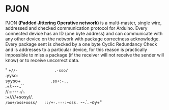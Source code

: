 PJON 
====

PJON **(Padded Jittering Operative network)** is a multi-master, single wire, addressed and checked communication protocol for Arduino. Every connected device has an ID (one byte address) and can communicate with any other device on the network with package correctness acknowledge. Every package sent is checked by a one byte Cyclic Redundancy Check and is addresses to a particular device, for this reason is practically impossible to miss a package (if the receiver will not receive the sender will know) or to receive uncorrect data.



" `+//-               
.-sso/`             
 .yyso:             
 syyso+`            
.so+:-..`           
.+/:---..``         
 //:::---.:/:.      
  :+////+sosy//.    
   `/oo+/oss+ooss/  
     ::/+-.---:+oss.
  `--.`.        -oy+"
